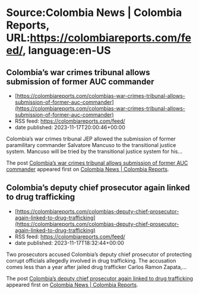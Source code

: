 # Source:Colombia News | Colombia Reports, URL:https://colombiareports.com/feed/, language:en-US

## Colombia’s war crimes tribunal allows submission of former AUC commander
 - [https://colombiareports.com/colombias-war-crimes-tribunal-allows-submission-of-former-auc-commander](https://colombiareports.com/colombias-war-crimes-tribunal-allows-submission-of-former-auc-commander)
 - RSS feed: https://colombiareports.com/feed/
 - date published: 2023-11-17T20:00:46+00:00

<p>Colombia&#8217;s war crimes tribunal JEP allowed the submission of former paramilitary commander Salvatore Mancuso to the transitional justice system. Mancuso will be tried by the transitional justice system for his&#8230;</p>
<p>The post <a href="https://colombiareports.com/colombias-war-crimes-tribunal-allows-submission-of-former-auc-commander/" rel="nofollow">Colombia&#8217;s war crimes tribunal allows submission of former AUC commander</a> appeared first on <a href="https://colombiareports.com" rel="nofollow">Colombia News | Colombia Reports</a>.</p>

## Colombia’s deputy chief prosecutor again linked to drug trafficking
 - [https://colombiareports.com/colombias-deputy-chief-prosecutor-again-linked-to-drug-trafficking](https://colombiareports.com/colombias-deputy-chief-prosecutor-again-linked-to-drug-trafficking)
 - RSS feed: https://colombiareports.com/feed/
 - date published: 2023-11-17T18:32:44+00:00

<p>Two prosecutors accused Colombia&#8217;s deputy chief prosecutor of protecting corrupt officials allegedly involved in drug trafficking. The accusation comes less than a year after jailed drug trafficker Carlos Ramon Zapata,&#8230;</p>
<p>The post <a href="https://colombiareports.com/colombias-deputy-chief-prosecutor-again-linked-to-drug-trafficking/" rel="nofollow">Colombia&#8217;s deputy chief prosecutor again linked to drug trafficking</a> appeared first on <a href="https://colombiareports.com" rel="nofollow">Colombia News | Colombia Reports</a>.</p>

